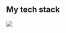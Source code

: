 <h2>My tech stack</h2>
<img src="https://img.shields.io/badge/html5-E34F26?style=for-the-badge&logo=Spring&logoColor=white">
